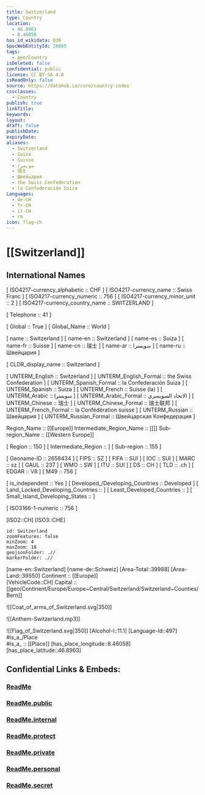 ```yaml
---
title: Switzerland
type: Country
location:
  - 46.8963
  - 8.46058
has_id_wikidata: Q39
SpocWebEntityId: 26865
tags:
  - geo/Country
isDeleted: false
confidential: public
license: CC BY-SA 4.0
isReadOnly: false
source: https://datahub.io/core/country-codes
cssclasses:
  - Country
publish: true
linkTitle:
keywords:
layout:
draft: false
publishDate:
expiryDate:
aliases:
  - Switzerland
  - Suiza
  - Suisse
  - سويسرا
  - 瑞士
  - Швейцария
  - the Swiss Confederation
  - la Confederación Suiza
Languages:
  - de-CH
  - fr-CH
  - it-CH
  - rm
icon: flag-ch
---
```

# [[Switzerland]] 

## International Names

[	ISO4217-currency_alphabetic	 :: CHF ] 
[	ISO4217-currency_name	 :: Swiss Franc ] 
[	ISO4217-currency_numeric	 :: 756 ] 
[	ISO4217-currency_minor_unit	 :: 2 ] 
[	ISO4217-currency_country_name	 :: SWITZERLAND ] 

[	Telephone	 :: 41 ] 

[	Global	 :: True ] 
[	Global_Name	 :: World ] 

[	name	 :: Switzerland ] 
[	name-en	 :: Switzerland ] 
[	name-es	 :: Suiza ] 
[	name-fr	 :: Suisse ] 
[	name-cn	 :: 瑞士 ] 
[	name-ar	 :: سويسرا ] 
[	name-ru	 :: Швейцария ] 

[	CLDR_display_name	 :: Switzerland ] 

[	UNTERM_English	 :: Switzerland ] 
[	UNTERM_English_Formal	 :: the Swiss Confederation ] 
[	UNTERM_Spanish_Formal	 :: la Confederación Suiza ] 
[	UNTERM_Spanish	 :: Suiza ] 
[	UNTERM_French	 :: Suisse (la) ] 
[	UNTERM_Arabic	 :: سويسرا ] 
[	UNTERM_Arabic_Formal	 :: الاتحاد السويسري ] 
[	UNTERM_Chinese	 :: 瑞士 ] 
[	UNTERM_Chinese_Formal	 :: 瑞士联邦 ] 
[	UNTERM_French_Formal	 :: la Confédération suisse ] 
[	UNTERM_Russian	 :: Швейцария ] 
[	UNTERM_Russian_Formal	 :: Швейцарская Конфедерация ] 

Region_Name ::  [[Europe]] 
Intermediate_Region_Name ::  [[]] 
Sub-region_Name ::  [[Western Europe]] 

[	Region	 :: 150 ] 
[	Intermediate_Region	 ::  ] 
[	Sub-region	 :: 155 ] 

[	Geoname-ID	 :: 2658434 ] 
[	FIPS	 :: SZ ] 
[	FIFA	 :: SUI ] 
[	IOC	 :: SUI ] 
[	MARC	 :: sz ] 
[	GAUL	 :: 237 ] 
[	WMO	 :: SW ] 
[	ITU	 :: SUI ] 
[	DS	 :: CH ] 
[	TLD	 :: .ch ] 
[	EDGAR	 :: V8 ] 
[	M49	 :: 756 ] 

[	is_independent	 :: Yes ] 
[	Developed_/Developing_Countries	 :: Developed ] 
[	Land_Locked_Developing_Countries	 ::  ] 
[	Least_Developed_Countries	 ::  ] 
[	Small_Island_Developing_States	 ::  ] 

[	ISO3166-1-numeric	 :: 756 ] 



[ISO2::CH] 
[ISO3::CHE] 

```leaflet
id: Switzerland
zoomFeatures: false 
minZoom: 4 
maxZoom: 18
geojsonFolder: .//
markerFolder: .//
```

[name-en::Switzerland] 
[name-de::Schweiz] 
[Area-Total::39988] 
[Area-Land::39550] 
Continent :: [[Europe]]  
[VehicleCode::CH] 
Capital :: [[geo/Continent/Europe/Europe~Central/Switzerland/Switzerland~Counties/Bern]]  

![[Coat_of_arms_of_Switzerland.svg|350]] 

![[Anthem-Switzerland.mp3]] 

![[Flag_of_Switzerland.svg|350]] 
[Alcohol-l::11.1] 
[Language-Id::497] 
#is_a_/Place  
#is_a_ :: [[Place]] 
[has_place_longitude::8.46058] 
[has_place_latitude::46.8963] 


## Confidential Links & Embeds: 

### [ReadMe](/_Standards/Earth/Continent/Europe/Europe~Central/Switzerland/ReadMe.md) 

### [ReadMe.public](/_public/Earth/Continent/Europe/Europe~Central/Switzerland/ReadMe.public.md) 

### [ReadMe.internal](/_internal/Earth/Continent/Europe/Europe~Central/Switzerland/ReadMe.internal.md) 

### [ReadMe.protect](/_protect/Earth/Continent/Europe/Europe~Central/Switzerland/ReadMe.protect.md) 

### [ReadMe.private](/_private/Earth/Continent/Europe/Europe~Central/Switzerland/ReadMe.private.md) 

### [ReadMe.personal](/_personal/Earth/Continent/Europe/Europe~Central/Switzerland/ReadMe.personal.md) 

### [ReadMe.secret](/_secret/Earth/Continent/Europe/Europe~Central/Switzerland/ReadMe.secret.md)

